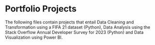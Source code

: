 # Portfolio Projects

The following files contain projects that entail Data Cleaning and Transformation using a FIFA 21 dataset (Python), Data Analysis using the Stack Overflow 
Annual Developer Survey for 2023 (Python) and Data Visualization using Power BI.
